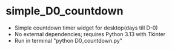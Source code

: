 # simple_D0_countdown
- Simple countdown timer widget for desktop(days till D-0)
- No external dependencies; requires Python 3.13 with Tkinter
- Run in terminal "python D0_countdown.py"
